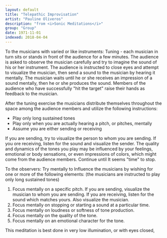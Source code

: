 ```yaml
---
layout: default
title: "Telepathic Improvisation"
artist: "Pauline Oliveros"
description: "from <i>Sonic Meditations</i>"
group: "Group"
date: 1971-11-01
indexed: 2018-04-04
---
```

To the musicians with varied or like instruments:
Tuning - each musician in turn sits or stands in front of the audience for a few minutes. The audience is asked to observe the musician carefully and try to imagine the sound of his or her instrument. The audience is instructed to close eyes and attempt to visualize the musician, then send a sound to the musician by hearing it mentally. The musician waits until he or she receives an impression of a sound mentally, then he or she produces the sound. Members of the audience who have successfully "hit the target" raise their hands as feedback to the musician.

After the tuning exercise the musicians distribute themselves throughout the space among the audience members and utilize the following instructions:

* Play only long sustained tones
* Play only when you are actually hearing a pitch, or pitches, mentally
* Assume you are either sending or receiving

If you are sending, try to visualize the person to whom you are sending. If you ore receiving, listen for the sound and visualize the sender. The quality and dynamics of the tones you play may be influenced by your feelings, emotional or body sensations, or even impressions of colors, which might come from the audience members. Continue until It seems "time" to stop.

To the observers: Try mentally to Influence the musicians by wishing for one or more of the following elements: (the musicians are instructed to play only long sustained tones)

1. Focus mentally on a specific pitch. If you are sending, visualize the musician to whom you are sending. If you are receiving, listen for the sound which matches yours. Also visualize the musician.
2. Focus mentally on stopping or starting a sound at a particular time.
3. Focus mentally on loudness or softness of tone production.
4. Focus mentally on the quality of the tone.
5. Focus mentally on an emotional character for the tone.

This meditation is best done in very low illumination, or with eyes closed,
